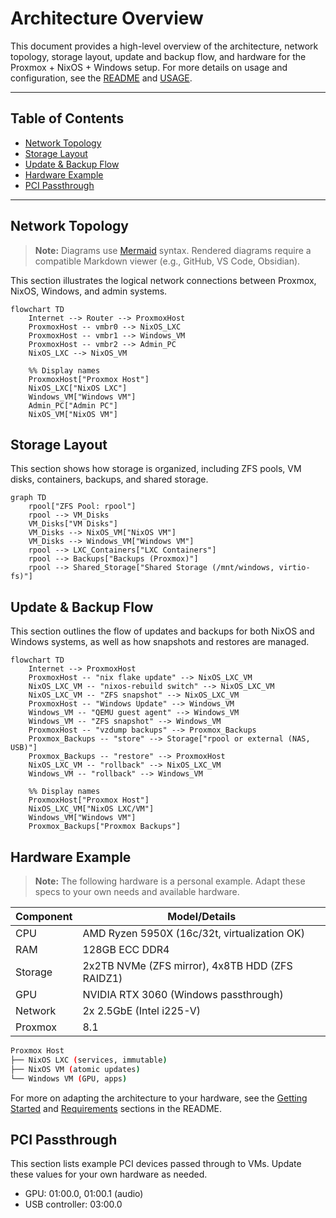 # Architecture Overview

This document provides a high-level overview of the architecture, network topology, storage layout, update and backup flow, and hardware for the Proxmox + NixOS + Windows setup. For more details on usage and configuration, see the [README](README.md) and [USAGE](USAGE.md).

---

## Table of Contents

- [Network Topology](#network-topology)
- [Storage Layout](#storage-layout)
- [Update & Backup Flow](#update--backup-flow)
- [Hardware Example](#hardware-example)
- [PCI Passthrough](#pci-passthrough)

---

## Network Topology

> **Note:** Diagrams use [Mermaid](https://mermaid-js.github.io/) syntax. Rendered diagrams require a compatible Markdown viewer (e.g., GitHub, VS Code, Obsidian).

This section illustrates the logical network connections between Proxmox, NixOS, Windows, and admin systems.

```mermaid
flowchart TD
    Internet --> Router --> ProxmoxHost
    ProxmoxHost -- vmbr0 --> NixOS_LXC
    ProxmoxHost -- vmbr1 --> Windows_VM
    ProxmoxHost -- vmbr2 --> Admin_PC
    NixOS_LXC --> NixOS_VM

    %% Display names
    ProxmoxHost["Proxmox Host"]
    NixOS_LXC["NixOS LXC"]
    Windows_VM["Windows VM"]
    Admin_PC["Admin PC"]
    NixOS_VM["NixOS VM"]
```

## Storage Layout

This section shows how storage is organized, including ZFS pools, VM disks, containers, backups, and shared storage.

```mermaid
graph TD
    rpool["ZFS Pool: rpool"]
    rpool --> VM_Disks
    VM_Disks["VM Disks"]
    VM_Disks --> NixOS_VM["NixOS VM"]
    VM_Disks --> Windows_VM["Windows VM"]
    rpool --> LXC_Containers["LXC Containers"]
    rpool --> Backups["Backups (Proxmox)"]
    rpool --> Shared_Storage["Shared Storage (/mnt/windows, virtio-fs)"]
```

## Update & Backup Flow

This section outlines the flow of updates and backups for both NixOS and Windows systems, as well as how snapshots and restores are managed.

```mermaid
flowchart TD
    Internet --> ProxmoxHost
    ProxmoxHost -- "nix flake update" --> NixOS_LXC_VM
    NixOS_LXC_VM -- "nixos-rebuild switch" --> NixOS_LXC_VM
    NixOS_LXC_VM -- "ZFS snapshot" --> NixOS_LXC_VM
    ProxmoxHost -- "Windows Update" --> Windows_VM
    Windows_VM -- "QEMU guest agent" --> Windows_VM
    Windows_VM -- "ZFS snapshot" --> Windows_VM
    ProxmoxHost -- "vzdump backups" --> Proxmox_Backups
    Proxmox_Backups -- "store" --> Storage["rpool or external (NAS, USB)"]
    Proxmox_Backups -- "restore" --> ProxmoxHost
    NixOS_LXC_VM -- "rollback" --> NixOS_LXC_VM
    Windows_VM -- "rollback" --> Windows_VM

    %% Display names
    ProxmoxHost["Proxmox Host"]
    NixOS_LXC_VM["NixOS LXC/VM"]
    Windows_VM["Windows VM"]
    Proxmox_Backups["Proxmox Backups"]
```

## Hardware Example

> **Note:** The following hardware is a personal example. Adapt these specs to your own needs and available hardware.

| Component | Model/Details |
|-----------|--------------|
| CPU       | AMD Ryzen 5950X (16c/32t, virtualization OK) |
| RAM       | 128GB ECC DDR4 |
| Storage   | 2x2TB NVMe (ZFS mirror), 4x8TB HDD (ZFS RAIDZ1) |
| GPU       | NVIDIA RTX 3060 (Windows passthrough) |
| Network   | 2x 2.5GbE (Intel i225-V) |
| Proxmox   | 8.1 |

```bash
Proxmox Host
├── NixOS LXC (services, immutable)
├── NixOS VM (atomic updates)
└── Windows VM (GPU, apps)
```

For more on adapting the architecture to your hardware, see the [Getting Started](README.md#getting-started) and [Requirements](README.md#requirements) sections in the README.

## PCI Passthrough

This section lists example PCI devices passed through to VMs. Update these values for your own hardware as needed.

- GPU: 01:00.0, 01:00.1 (audio)
- USB controller: 03:00.0
